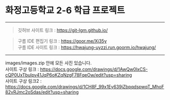 화정고등학교 2-6 학급 프로젝트
=============
---------------------------------------

> 깃허브 사이트 링크 : https://git-lgm.github.io/   

> 구름 IDE 편집기 링크 : https://goor.me/Xj35y   
> 구름 IDE 사이트 링크 : https://hwajung-uyzzi.run.goorm.io/hwajung/   

---------------------------------------
images/images.zip 안에 모든 사진 있습니다.   
사이트 구상 링크 : https://docs.google.com/drawings/d/1AwQw0lxCS-cQP0UxTbulpv41JqP6oKZqNzgF78FqeOw/edit?usp=sharing   
사이트 구상 링크2 : https://docs.google.com/drawings/d/1CH8F_99x1Ey639jZbpqdspwqT_MhoF82vRJmc2oSdas/edit?usp=sharing   
